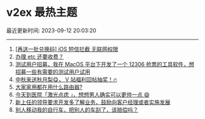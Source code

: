 # v2ex 最热主题

最近更新时间: 2023-09-12 20:03:20

--- 
1. [[再送一批兑换码] iOS 短信拦截 无联网权限](https://www.v2ex.com/t/972892) 
2. [办理 etc 还要收费？](https://www.v2ex.com/t/972910) 
3. [测试用户招募，我在 MacOS 平台下开发了一个 12306 抢票的工具软件，想招募一些有需要的测试用户试用](https://www.v2ex.com/t/972941) 
4. [中秋来送秋月梨😋， V 站福利回帖抽奖！🔥](https://www.v2ex.com/t/972945) 
5. [大家家用都在用什么路由器?](https://www.v2ex.com/t/972992) 
6. [今天到医院「激光点痣 」，想想男人确实可以更帅一点 😄](https://www.v2ex.com/t/972916) 
7. [新上任的领导要求开发多了解业务，鼓励向客户经理或者实施发展](https://www.v2ex.com/t/972956) 
8. [别人移动我的自行车，把别人的车刮了，该赔偿吗？](https://www.v2ex.com/t/972977) 
